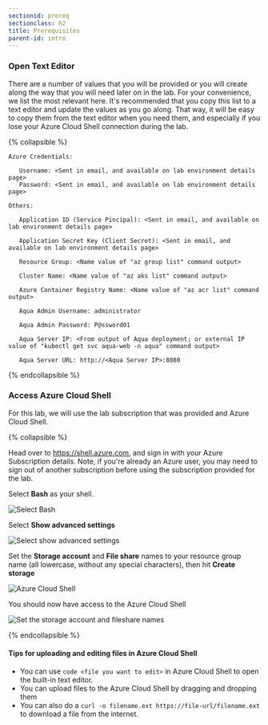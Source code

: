 ```yaml
---
sectionid: prereq
sectionclass: h2
title: Prerequisites
parent-id: intro
---
```


### Open Text Editor

There are a number of values that you will be provided or you will create along the way that you will need later on in the lab. For your convenience, we list the most relevant here. It's recommended that you copy this list to a text editor and update the values as you go along. That way, it will be easy to copy them from the text editor when you need them, and especially if you lose your Azure Cloud Shell connection during the lab.

{% collapsible %}

```text
Azure Credentials:

   Username: <Sent in email, and available on lab environment details page>
   Password: <Sent in email, and available on lab environment details page>

Others:

   Application ID (Service Pincipal): <Sent in email, and available on lab environment details page>

   Application Secret Key (Client Secret): <Sent in email, and available on lab environment details page>

   Resource Group: <Name value of "az group list" command output>

   Cluster Name: <Name value of "az aks list" command output>

   Azure Container Registry Name: <Name value of "az acr list" command output>

   Aqua Admin Username: administrator

   Aqua Admin Password: P@ssword01

   Aqua Server IP: <From output of Aqua deployment; or external IP value of "kubectl get svc aqua-web -n aqua" command output>

   Aqua Server URL: http://<Aqua Server IP>:8080
```

{% endcollapsible %}

### Access Azure Cloud Shell

For this lab, we will use the lab subscription that was provided and Azure Cloud Shell.

{% collapsible %}

Head over to <https://shell.azure.com>, and sign in with your Azure Subscription details. Note, if you're already an Azure user, you may need to sign out of another subscription before using the subscription provided for the lab.

Select **Bash** as your shell.

![Select Bash](media/cloudshell/0-bash.png)

Select **Show advanced settings**

![Select show advanced settings](media/cloudshell/1-mountstorage-advanced.png)

Set the **Storage account** and **File share** names to your resource group name (all lowercase, without any special characters), then hit **Create storage**

![Azure Cloud Shell](media/cloudshell/2-storageaccount-fileshare.png)

You should now have access to the Azure Cloud Shell

![Set the storage account and fileshare names](media/cloudshell/3-cloudshell.png)

{% endcollapsible %}

#### Tips for uploading and editing files in Azure Cloud Shell

- You can use `code <file you want to edit>` in Azure Cloud Shell to open the built-in text editor.
- You can upload files to the Azure Cloud Shell by dragging and dropping them
- You can also do a `curl -o filename.ext https://file-url/filename.ext` to download a file from the internet.
